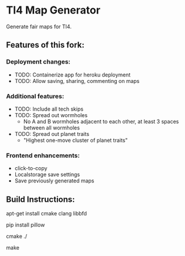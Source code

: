 # TI4 Map Generator

Generate fair maps for TI4.

## Features of this fork:

### Deployment changes:
* TODO: Containerize app for heroku deployment
* TODO: Allow saving, sharing, commenting on maps

### Additional features:
* TODO: Include all tech skips
* TODO: Spread out wormholes
  * No A and B wormholes adjacent to each other, at least 3 spaces between all wormholes
* TODO: Spread out planet traits
  * "Highest one-move cluster of planet traits"
  
### Frontend enhancements:
* click-to-copy
* Localstorage save settings
* Save previously generated maps

## Build Instructions:
apt-get install cmake clang libbfd 

pip install pillow

cmake ./

make
